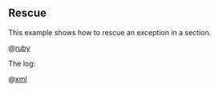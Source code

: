 ## Rescue

This example shows how to rescue an exception in a section.

@[ruby](example.rb)

The log:

@[xml](log.xml)
